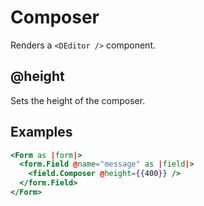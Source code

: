 # Composer

Renders a `<DEditor />` component.

## @height

Sets the height of the composer.

## Examples

```hbs
<Form as |form|>
  <form.Field @name="message" as |field|>
    <field.Composer @height={{400}} />
  </form.Field>
</Form>
```
